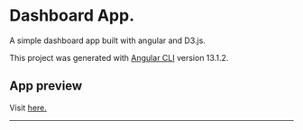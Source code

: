 # Dashboard App.

A simple dashboard app built with angular and D3.js.

This project was generated with [Angular CLI](https://github.com/angular/angular-cli) version 13.1.2.

## App preview
Visit [here.](https://shashank-tavarkhed.github.io/Admin-dash-demo/)
****